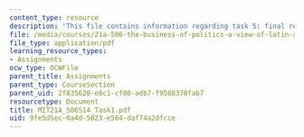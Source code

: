 ```yaml
---
content_type: resource
description: 'This file contains information regarding task 5: final reports.'
file: /media/courses/21a-506-the-business-of-politics-a-view-of-latin-america-spring-2014/9fe5d5ec0a4d5023e564daf74a2dfcce_MIT21A_506S14_Task1.pdf
file_type: application/pdf
learning_resource_types:
- Assignments
ocw_type: OCWFile
parent_title: Assignments
parent_type: CourseSection
parent_uid: 2f835620-e0c1-cf80-adb7-f9588370fab7
resourcetype: Document
title: MIT21A_506S14_Task1.pdf
uid: 9fe5d5ec-0a4d-5023-e564-daf74a2dfcce
---
```

